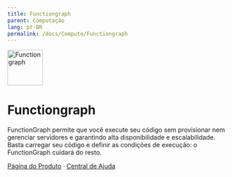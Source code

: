 ```yaml
---
title: Functiongraph
parent: Computação
lang: pt-BR
permalink: /docs/Compute/Functiongraph
---
```


<img src="https://res-static.hc-cdn.cn/cloudbu-site/public/new-product-icon/Compute/FunctionGraph.png" width="80" height="80" alt="Functiongraph">

# Functiongraph

FunctionGraph permite que você execute seu código sem provisionar nem gerenciar servidores e garantindo alta disponibilidade e escalabilidade. Basta carregar seu código e definir as condições de execução: o FunctionGraph cuidará do resto.

[Página do Produto](https://www.huaweicloud.com/intl/pt-br/product/functiongraph.html) &middot;
[Central de Ajuda](https://support.huaweicloud.com/intl/pt-br/functiongraph/index.html)

